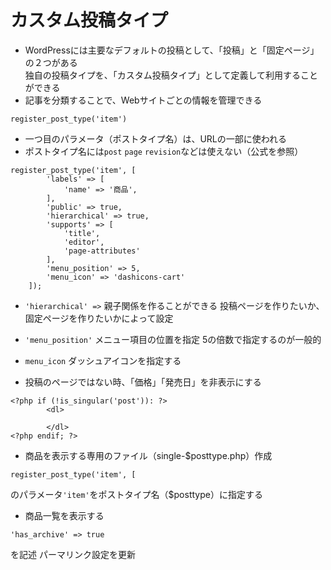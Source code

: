 # カスタム投稿タイプ
* WordPressには主要なデフォルトの投稿として、「投稿」と「固定ページ」の２つがある  
独自の投稿タイプを、「カスタム投稿タイプ」として定義して利用することができる  
* 記事を分類することで、Webサイトごとの情報を管理できる


```WordPress:function.php
register_post_type('item')
```
* 一つ目のパラメータ（ポストタイプ名）は、URLの一部に使われる
* ポストタイプ名には`post` `page` `revision`などは使えない（公式を参照）


```WordPress:function.php
register_post_type('item', [
        'labels' => [
            'name' => '商品',
        ],
        'public' => true,
        'hierarchical' => true,
        'supports' => [
            'title',
            'editor',
            'page-attributes'
        ],
        'menu_position' => 5,
        'menu_icon' => 'dashicons-cart'
    ]);
```

* `'hierarchical' =>`
  親子関係を作ることができる
  投稿ページを作りたいか、固定ページを作りたいかによって設定

* `'menu_position'`
  メニュー項目の位置を指定
  5の倍数で指定するのが一般的
  
* `menu_icon`
  ダッシュアイコンを指定する

* 投稿のページではない時、「価格」「発売日」を非表示にする
```WordPress:single.php
<?php if (!is_singular('post')): ?>
        <dl>
                
        </dl>
<?php endif; ?>
```

* 商品を表示する専用のファイル（single-$posttype.php）作成
```WordPress:function.php
register_post_type('item', [
```
のパラメータ`'item'`をポストタイプ名（$posttype）に指定する

* 商品一覧を表示する
```WordPress:function.php
'has_archive' => true
```
  を記述
  パーマリンク設定を更新
